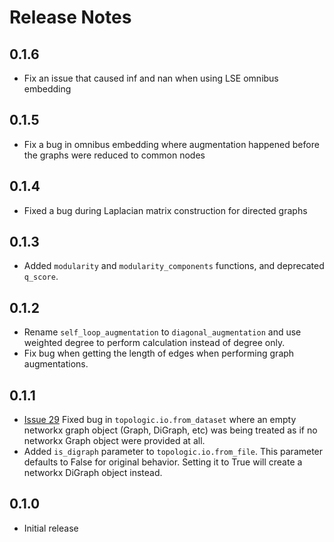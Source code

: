 # Release Notes
## 0.1.6
- Fix an issue that caused inf and nan when using LSE omnibus embedding
## 0.1.5
- Fix a bug in omnibus embedding where augmentation happened before the graphs were reduced to common nodes
## 0.1.4
- Fixed a bug during Laplacian matrix construction for directed graphs
## 0.1.3
- Added `modularity` and `modularity_components` functions, and deprecated `q_score`.
## 0.1.2
- Rename `self_loop_augmentation` to `diagonal_augmentation` and use weighted degree to perform calculation instead of degree only.
- Fix bug when getting the length of edges when performing graph augmentations.
## 0.1.1
- [Issue 29](https://github.com/microsoft/topologic/issues/29) Fixed bug in `topologic.io.from_dataset` where an empty networkx graph object (Graph, DiGraph, etc) was being treated as if no networkx Graph object were provided at all.
- Added `is_digraph` parameter to `topologic.io.from_file`. This parameter defaults to False for original behavior. Setting it to True will create a networkx DiGraph object instead.

## 0.1.0
- Initial release

